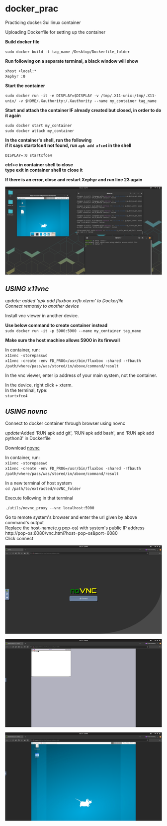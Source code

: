 # **docker_prac** <br />
Practicing docker:Gui linux container <br />

Uploading Dockerfile for setting up the container <br />


**Build docker file** <br />

`sudo docker build -t tag_name /Desktop/Dockerfile_folder` <br />

**Run following on a separate terminal, a black window will show** <br />

`xhost +local:*` <br />
`Xephyr :0` <br />

**Start the container** <br />

`sudo docker run -it -e DISPLAY=$DISPLAY -v /tmp/.X11-unix:/tmp/.X11-unix/ -v $HOME/.Xauthority:/.Xauthority --name my_container tag_name `<br />

**Start and attach the container IF already created but closed, in order to do it again** <br />

`sudo docker start my_container`  <br />
`sudo docker attach my_container`  <br />

**In the container's shell, run the following** <br />
**if it says startxfce4 not found, run `apk add xfce4` in the shell** <br />

`DISPLAY=:0 startxfce4` <br />

**ctrl+c in container shell to close** <br />
**type exit in container shell to close it** <br />

**If there is an error, close and restart Xephyr and run line 23 again** <br />

![This is how it looks](Screenshot%20from%202022-10-23%2018-15-59.png)

## **_USING x11vnc_** <br />
_update: added 'apk add fluxbox xvfb xterm' to Dockerfile_ <br />
_Connect remotely to another device_ <br />

Install vnc viewer in another device. <br />

**Use below command to create container instead** <br />
  `sudo docker run -it -p 5900:5900 --name my_container tag_name` <br />

**Make sure the host machine allows 5900 in its firewall** <br />

In container, run: <br />
  `x11vnc -storepasswd` <br />
  `x11vnc -create -env FD_PROG=/usr/bin/fluxbox -shared -rfbauth /path/where/pass/was/stored/in/above/command/result` <br />
 
In the vnc viewer, enter ip address of your main system, not the container. <br />

In the device, right click + xterm. <br />
In the terminal, type: <br />
  `startxfce4` <br />


## **_USING novnc_** <br />
Connect to docker container through browser using novnc <br />

_update_:Added 'RUN apk add git', 'RUN apk add bash', and 'RUN apk add python3' in Dockerfile

Download [novnc](https://github.com/novnc/noVNC/releases) <br />

In container, run: <br />
    `x11vnc -storepasswd` <br />
    `x11vnc -create -env FD_PROG=/usr/bin/fluxbox -shared -rfbauth /path/where/pass/was/stored/in/above/command/result` <br />

In a new terminal of host system<br />
`cd /path/to/extracted/noVNC_folder`

Execute following in that terminal <br />

`./utils/novnc_proxy --vnc localhost:5900` <br />

Go to remote system's browser and enter the url given by above command's output <br />
Replace the host-name(e.g pop-os) with system's public IP address <br />
http://pop-os:6080/vnc.html?host=pop-os&port=6080 <br />
Click connect <br />

![This is how it looks!](novnc_browser.png) <br />

![This is how it looks!](novnc_fluxbox.png) <br />

![This is how it looks!](novnc_xfce4.png) <br />










